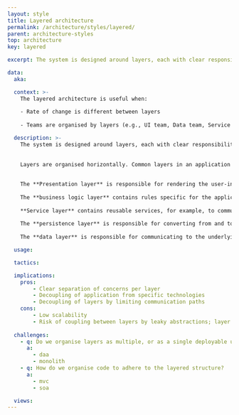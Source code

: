 ```yaml
---
layout: style
title: Layered architecture
permalink: /architecture/styles/layered/
parent: architecture-styles
top: architecture
key: layered

excerpt: The system is designed around layers, each with clear responsibilities, and communication between layers is constrained.

data:
  aka:

  context: >-
    The layered architecture is useful when:
    
    - Rate of change is different between layers 
    
    - Teams are organised by layers (e.g., UI team, Data team, Service team, etc.)

  description: >-
    The system is designed around layers, each with clear responsibilities, and communication between layers is constrained.
    
    
    Layers are organised horizontally. Common layers in an application are Presentation, Business logic, Service, Persistence, and Data.
    
    
    The **Presentation layer** is responsible for rendering the user-interface and handling actions coming from that interface.
    
    The **business logic layer** contains rules specific for the application.
    
    **Service layer** contains reusable services, for example, to communicate with external systems or hardware devices.
     
    The **persistence layer** is responsible for converting from and to a data model and a persistence location.
    
    The **data layer** is responsible for communicating to the underlying persistence system, such as, filesystem or database.

  usage:

  tactics:

  implications:
    pros:
        - Clear separation of concerns per layer
        - Decoupling of application from specific technologies
        - Decoupling of layers by limiting communication paths
    cons:
        - Low scalability
        - Risk of coupling between layers by leaky abstractions; layer model leaking into underlying layers
        
  challenges:
    - q: Do we organise layers as multiple, or as a single deployable unit?
      a:
        - daa
        - monolith
    - q: How do we organise code to adhere to the layered structure?
      a:
        - mvc
        - soa

  views:
---
```


